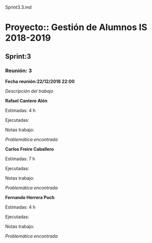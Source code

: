 Sprint3.3.md

# Proyecto:: **Gestión de Alumnos IS 2018-2019**
 
## Sprint:3

### Reunión: 3

**Fecha reunión:22/12/2018 22:00**


_Descripción del trabajo_

**Rafael Cantero Alén**

Estimadas: 4 h

Ejecutadas: 

Notas trabajo:


_Problemática encontrada_


**Carlos Freire Caballero**

Estimadas: 7 h

Ejecutadas: 

Notas trabajo:


_Problemática encontrada_


**Fernando Herrera Poch**

Estimadas: 4 h

Ejecutadas: 

Notas trabajo:


_Problemática encontrada_

